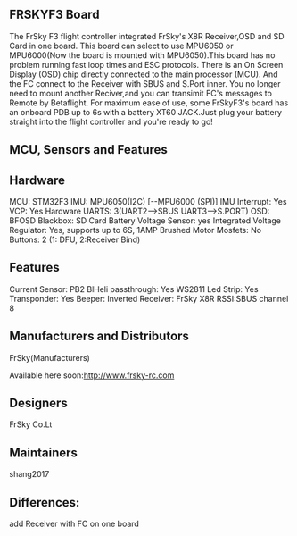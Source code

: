 ## FRSKYF3 Board

The FrSky F3 flight controller integrated FrSky's X8R Receiver,OSD and SD Card in one board. This board can select to use MPU6050 or MPU6000(Now the board is mounted with MPU6050).This board has no problem running fast loop times and ESC protocols. There is an On Screen Display (OSD) chip directly connected to the main processor (MCU). And the FC connect to the Receiver with SBUS and S.Port inner. You no longer need to mount another Reciver,and you can transimit FC's messages to Remote by Betaflight.
For maximum ease of use, some FrSkyF3's board has an onboard PDB up to 6s with a battery XT60 JACK.Just plug your battery straight into the flight controller and you're ready to go!

## MCU, Sensors and Features

## Hardware

MCU: STM32F3
IMU: MPU6050(I2C) [--MPU6000 (SPI)]
IMU Interrupt: Yes
VCP: Yes
Hardware UARTS: 3(UART2-->SBUS UART3-->S.PORT)
OSD: BFOSD
Blackbox: SD Card
Battery Voltage Sensor: yes
Integrated Voltage Regulator: Yes, supports up to 6S, 1AMP
Brushed Motor Mosfets: No
Buttons: 2 (1: DFU, 2:Receiver Bind)

## Features

Current Sensor: PB2
BlHeli passthrough: Yes
WS2811 Led Strip: Yes
Transponder: Yes
Beeper: Inverted
Receiver: FrSky X8R
RSSI:SBUS channel 8

## Manufacturers and Distributors

FrSky(Manufacturers)

Available here soon:http://www.frsky-rc.com

## Designers

FrSky Co.Lt

## Maintainers

shang2017

## Differences:

add Receiver with FC on one board
